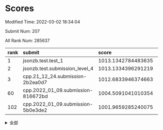 # Scores

Modified Time: 2022-03-02 18:34:04

Submit Num: 207

All Rank Num: 285637

| rank |               submit               |       score        |       sigma        | pk_num |
| :--- | :--------------------------------- | :----------------- | :----------------- | :----- |
| 1    | jsonzb.test.test_1                 | 1013.1342784483635 | 0.8163096890733618 | 5515   |
| 2    | jsonzb.test.submission_level_4     | 1013.1334396291219 | 0.8382600090957206 | 5516   |
| 3    | cpp.21_12_24.submission-2b2ea0d7   | 1012.6833946374663 | 0.7702557999564476 | 5520   |
| 60   | cpp.2022_01_09.submission-816672bd | 1004.5091041010354 | 0.7217251908737401 | 5524   |
| 102  | cpp.2022_01_09.submission-5b0e3de2 | 1001.9659285240075 | 0.7027243292699794 | 5522   |


<details>
<summary>全部</summary>

| rank |                 submit                 |       score        |       sigma        | pk_num |
| :--- | :------------------------------------- | :----------------- | :----------------- | :----- |
| 1    | jsonzb.test.test_1                     | 1013.1342784483635 | 0.8163096890733618 | 5515   |
| 2    | jsonzb.test.submission_level_4         | 1013.1334396291219 | 0.8382600090957206 | 5516   |
| 3    | cpp.21_12_24.submission-2b2ea0d7       | 1012.6833946374663 | 0.7702557999564476 | 5520   |
| 4    | gobigger.level_3.submission_level_3_19 | 1011.3924501110354 | 0.77132946409058   | 5520   |
| 5    | gobigger.level_3.submission_level_3_20 | 1011.280720600042  | 0.7795940804051333 | 5518   |
| 6    | gobigger.level_3.submission_level_3_1  | 1011.278915767553  | 0.7698145313308574 | 5520   |
| 7    | gobigger.level_3.submission_level_3_10 | 1011.2288731962282 | 0.7769433213251337 | 5521   |
| 8    | gobigger.level_3.submission_level_3_12 | 1011.1772560699178 | 0.7934625171494573 | 5518   |
| 9    | gobigger.level_3.submission_level_3_7  | 1011.1408508481599 | 0.7834179694452009 | 5520   |
| 10   | gobigger.level_3.submission_level_3_8  | 1011.0431330003305 | 0.8003842686282976 | 5524   |
| 11   | gobigger.level_3.submission_level_3_42 | 1010.9656793042006 | 0.7540691119802704 | 5522   |
| 12   | gobigger.level_3.submission_level_3_32 | 1010.952204709567  | 0.7641529614618867 | 5516   |
| 13   | gobigger.level_3.submission_level_3_28 | 1010.8857420989269 | 0.7666107452329111 | 5516   |
| 14   | gobigger.level_3.submission_level_3_15 | 1010.8471630167209 | 0.7633190402349227 | 5514   |
| 15   | gobigger.level_3.submission_level_3_44 | 1010.8221928810871 | 0.750205197039339  | 5518   |
| 16   | gobigger.level_3.submission_level_3_38 | 1010.7098635053841 | 0.7673797648806412 | 5517   |
| 17   | gobigger.level_3.submission_level_3_34 | 1010.6685971946657 | 0.7719564074759799 | 5523   |
| 18   | gobigger.level_3.submission_level_3_25 | 1010.6314518233262 | 0.7838421857349829 | 5520   |
| 19   | gobigger.level_3.submission_level_3_9  | 1010.6309773776521 | 0.7681633420927734 | 5519   |
| 20   | gobigger.level_3.submission_level_3_14 | 1010.5182455305827 | 0.7431950928138601 | 5519   |
| 21   | gobigger.level_3.submission_level_3_5  | 1010.4785722388424 | 0.7892410827814816 | 5522   |
| 22   | gobigger.level_3.submission_level_3_35 | 1010.4755749113177 | 0.7816107842338551 | 5528   |
| 23   | gobigger.level_3.submission_level_3_40 | 1010.4688892575449 | 0.7780450976853837 | 5522   |
| 24   | gobigger.level_3.submission_level_3_48 | 1010.4219586509107 | 0.7672389448233996 | 5517   |
| 25   | gobigger.level_3.submission_level_3_45 | 1010.4125548259742 | 0.7662353778369387 | 5516   |
| 26   | gobigger.level_3.submission_level_3_33 | 1010.3501164390818 | 0.7455936126118942 | 5520   |
| 27   | gobigger.level_3.submission_level_3_30 | 1010.327791185811  | 0.7694203892670254 | 5516   |
| 28   | gobigger.level_3.submission_level_3_11 | 1010.2090130264033 | 0.767722332273422  | 5518   |
| 29   | gobigger.level_3.submission_level_3_27 | 1010.1644287299409 | 0.7616836797645421 | 5519   |
| 30   | gobigger.level_3.submission_level_3_24 | 1010.1613290795373 | 0.7506178716704449 | 5520   |
| 31   | gobigger.level_3.submission_level_3_13 | 1010.1373811033758 | 0.7700179958373762 | 5525   |
| 32   | gobigger.level_3.submission_level_3_31 | 1010.1209274205715 | 0.7604639920795282 | 5517   |
| 33   | gobigger.level_3.submission_level_3_16 | 1010.0733552590358 | 0.7480724707039411 | 5518   |
| 34   | gobigger.level_3.submission_level_3_49 | 1009.9742986031542 | 0.7609490631976763 | 5524   |
| 35   | gobigger.level_3.submission_level_3_26 | 1009.78867607807   | 0.7462671371315532 | 5524   |
| 36   | gobigger.level_3.submission_level_3_2  | 1009.6669164203566 | 0.7382454455976327 | 5521   |
| 37   | gobigger.level_3.submission_level_3_6  | 1009.6044610336038 | 0.7486661273066022 | 5514   |
| 38   | gobigger.level_3.submission_level_3_29 | 1009.5753179117849 | 0.7498980667120719 | 5511   |
| 39   | gobigger.level_3.submission_level_3_47 | 1009.5669414242312 | 0.7377671873779119 | 5518   |
| 40   | gobigger.level_3.submission_level_3_37 | 1009.5443414004111 | 0.7357728048373906 | 5515   |
| 41   | gobigger.level_3.submission_level_3_39 | 1009.4106591846387 | 0.7527321153489694 | 5520   |
| 42   | gobigger.level_3.submission_level_3_17 | 1009.3576793484663 | 0.7457033598369478 | 5522   |
| 43   | gobigger.level_3.submission_level_3_22 | 1009.3328119807128 | 0.7597517898574997 | 5519   |
| 44   | gobigger.level_3.submission_level_3_41 | 1009.3205486612952 | 0.753439680929315  | 5516   |
| 45   | gobigger.level_3.submission_level_3_0  | 1009.2316882120667 | 0.7411074270987099 | 5513   |
| 46   | gobigger.level_3.submission_level_3_36 | 1009.1873795681058 | 0.7562117771186926 | 5517   |
| 47   | gobigger.level_3.submission_level_3_4  | 1009.0998326582347 | 0.7633628184905277 | 5519   |
| 48   | gobigger.level_3.submission_level_3_43 | 1008.8782707881577 | 0.7351451560841546 | 5524   |
| 49   | gobigger.level_3.submission_level_3_3  | 1008.8670465145882 | 0.7439372300471591 | 5520   |
| 50   | gobigger.level_3.submission_level_3_23 | 1008.7880811446572 | 0.7666805836685889 | 5518   |
| 51   | gobigger.level_3.submission_level_3_21 | 1008.6507621679799 | 0.7462650278243549 | 5523   |
| 52   | gobigger.level_3.submission_level_3_46 | 1008.201708002563  | 0.7424250561432209 | 5523   |
| 53   | gobigger.level_3.submission_level_3_18 | 1008.1503319111089 | 0.7605983545724786 | 5516   |
| 54   | gobigger.level_1.submission_level_1_33 | 1005.0789861339466 | 0.7099337447903562 | 5524   |
| 55   | gobigger.level_1.submission_level_1_39 | 1005.0264107760687 | 0.7196721812340557 | 5521   |
| 56   | gobigger.level_1.submission_level_1_4  | 1004.8969206004416 | 0.7167255581830214 | 5521   |
| 57   | gobigger.level_1.submission_level_1_31 | 1004.8251888465512 | 0.7273291517607191 | 5518   |
| 58   | gobigger.level_1.submission_level_1_43 | 1004.6187942485443 | 0.7277767643927249 | 5520   |
| 59   | gobigger.level_1.submission_level_1_47 | 1004.599402327769  | 0.7097698741949601 | 5520   |
| 60   | cpp.2022_01_09.submission-816672bd     | 1004.5091041010354 | 0.7217251908737401 | 5524   |
| 61   | gobigger.level_1.submission_level_1_38 | 1004.4887602342095 | 0.7218360935611957 | 5517   |
| 62   | gobigger.level_1.submission_level_1_16 | 1004.4723531983988 | 0.7162425127155936 | 5517   |
| 63   | gobigger.level_1.submission_level_1_49 | 1004.4700713038202 | 0.7191855663986214 | 5520   |
| 64   | gobigger.level_1.submission_level_1_22 | 1004.286045175965  | 0.7152406657309072 | 5512   |
| 65   | gobigger.level_1.submission_level_1_24 | 1004.1454666934078 | 0.7205517393025355 | 5518   |
| 66   | gobigger.level_1.submission_level_1_26 | 1003.9620412036429 | 0.7263470897541686 | 5514   |
| 67   | gobigger.level_1.submission_level_1_12 | 1003.9162701998423 | 0.7191362266077166 | 5521   |
| 68   | gobigger.level_1.submission_level_1_28 | 1003.8816046665513 | 0.7158494257862775 | 5520   |
| 69   | gobigger.level_1.submission_level_1_14 | 1003.7998615155683 | 0.7224461671544246 | 5522   |
| 70   | gobigger.level_1.submission_level_1_27 | 1003.7668998757197 | 0.7250694611657692 | 5519   |
| 71   | gobigger.level_1.submission_level_1_20 | 1003.6137926513788 | 0.7251916120669208 | 5525   |
| 72   | gobigger.level_1.submission_level_1_7  | 1003.5431985427957 | 0.7091638149492964 | 5520   |
| 73   | gobigger.level_1.submission_level_1_48 | 1003.4893557483313 | 0.710524824772302  | 5520   |
| 74   | gobigger.level_1.submission_level_1_11 | 1003.4845886160072 | 0.7235050502603293 | 5518   |
| 75   | gobigger.level_1.submission_level_1_37 | 1003.4734093570022 | 0.7166623418229937 | 5520   |
| 76   | gobigger.level_1.submission_level_1_19 | 1003.4401455328417 | 0.7273443527448876 | 5518   |
| 77   | gobigger.level_1.submission_level_1_32 | 1003.4396863395147 | 0.7104581510707091 | 5518   |
| 78   | gobigger.level_1.submission_level_1_15 | 1003.3914676076578 | 0.7135921537126492 | 5517   |
| 79   | gobigger.level_1.submission_level_1_46 | 1003.3904725804354 | 0.7114452818277953 | 5521   |
| 80   | gobigger.level_1.submission_level_1_44 | 1003.3828801120296 | 0.7269953275374885 | 5520   |
| 81   | gobigger.level_1.submission_level_1_2  | 1003.3285545009348 | 0.7235943881606794 | 5520   |
| 82   | gobigger.level_1.submission_level_1_9  | 1003.1766636689869 | 0.7207934943935228 | 5514   |
| 83   | gobigger.level_1.submission_level_1_0  | 1003.1752303985824 | 0.7076458407148667 | 5524   |
| 84   | gobigger.level_1.submission_level_1_29 | 1003.1061202575013 | 0.733327555259492  | 5519   |
| 85   | gobigger.level_1.submission_level_1_10 | 1003.0774366308352 | 0.7218025114853587 | 5522   |
| 86   | gobigger.level_1.submission_level_1_5  | 1003.0748603069796 | 0.7153350711759552 | 5518   |
| 87   | gobigger.level_1.submission_level_1_25 | 1003.0397529039499 | 0.7149244478283333 | 5530   |
| 88   | gobigger.level_1.submission_level_1_8  | 1002.969551894597  | 0.7093962324291893 | 5514   |
| 89   | gobigger.level_1.submission_level_1_45 | 1002.9369327732132 | 0.7200693855176913 | 5520   |
| 90   | gobigger.level_1.submission_level_1_1  | 1002.9189424626737 | 0.7226530693198557 | 5520   |
| 91   | gobigger.level_1.submission_level_1_18 | 1002.9054188978498 | 0.7152706415387337 | 5519   |
| 92   | gobigger.level_1.submission_level_1_42 | 1002.8135401946402 | 0.7184091271171319 | 5522   |
| 93   | gobigger.level_1.submission_level_1_6  | 1002.7172421483157 | 0.7053927083550287 | 5522   |
| 94   | gobigger.level_1.submission_level_1_30 | 1002.6749776636694 | 0.7045921600168737 | 5520   |
| 95   | gobigger.level_1.submission_level_1_23 | 1002.6550819809694 | 0.7290679981828151 | 5524   |
| 96   | gobigger.level_1.submission_level_1_35 | 1002.6224452638774 | 0.7163867411163503 | 5518   |
| 97   | gobigger.level_1.submission_level_1_34 | 1002.5476014646712 | 0.7102578583347235 | 5514   |
| 98   | gobigger.level_1.submission_level_1_17 | 1002.5421756312695 | 0.7199854591571636 | 5516   |
| 99   | gobigger.level_1.submission_level_1_3  | 1002.4734820683511 | 0.7169739190528069 | 5518   |
| 100  | gobigger.level_1.submission_level_1_40 | 1002.3554588618697 | 0.7149328165393594 | 5523   |
| 101  | gobigger.level_1.submission_level_1_13 | 1002.2913602733619 | 0.7098532701728814 | 5520   |
| 102  | cpp.2022_01_09.submission-5b0e3de2     | 1001.9659285240075 | 0.7027243292699794 | 5522   |
| 103  | gobigger.level_1.submission_level_1_36 | 1001.9306414341519 | 0.7030627370010449 | 5517   |
| 104  | gobigger.level_1.submission_level_1_41 | 1001.7147400768605 | 0.7193207310100469 | 5522   |
| 105  | gobigger.level_1.submission_level_1_21 | 1001.4612228043827 | 0.710937797068395  | 5519   |
| 106  | gobigger.random.submission_random_13   | 997.3585444926922  | 0.7029668197849415 | 5518   |
| 107  | gobigger.random.submission_random_19   | 997.2224927782852  | 0.7002339455723322 | 5517   |
| 108  | gobigger.random.submission_random_39   | 997.2144440106907  | 0.7071141490112293 | 5521   |
| 109  | gobigger.random.submission_random_45   | 997.1239354612849  | 0.7050207028089428 | 5516   |
| 110  | gobigger.random.submission_random_11   | 996.9957273472897  | 0.6973152191533794 | 5521   |
| 111  | gobigger.random.submission_random_40   | 996.8962596467587  | 0.6991563951219122 | 5525   |
| 112  | gobigger.random.submission_random_44   | 996.7542407986112  | 0.711356891350629  | 5514   |
| 113  | gobigger.random.submission_random_14   | 996.5757012947034  | 0.7146587637083396 | 5524   |
| 114  | gobigger.random.submission_random_0    | 996.5398572504565  | 0.7159802107562421 | 5522   |
| 115  | gobigger.random.submission_random_28   | 996.5129253357296  | 0.708122395886853  | 5513   |
| 116  | gobigger.random.submission_random_9    | 996.4044541426657  | 0.7225179436012106 | 5519   |
| 117  | gobigger.random.submission_random_18   | 996.3513886893763  | 0.7121323392752775 | 5523   |
| 118  | gobigger.random.submission_random_24   | 996.3153777985273  | 0.7116882705047788 | 5520   |
| 119  | gobigger.random.submission_random_12   | 996.2981837774146  | 0.7130449795008305 | 5519   |
| 120  | gobigger.random.submission_random_34   | 996.2139666328409  | 0.6989938991819902 | 5524   |
| 121  | gobigger.random.submission_random_38   | 996.1679873763726  | 0.7167505758957747 | 5517   |
| 122  | gobigger.random.submission_random_29   | 996.1593398285083  | 0.714395200801974  | 5519   |
| 123  | gobigger.random.submission_random_43   | 996.1430140455806  | 0.6911625000337241 | 5523   |
| 124  | gobigger.random.submission_random_22   | 996.0948308809675  | 0.711413652906278  | 5521   |
| 125  | gobigger.random.submission_random_10   | 996.0573263727889  | 0.7110655167576585 | 5515   |
| 126  | gobigger.random.submission_random_5    | 995.9808164000463  | 0.7126675405001015 | 5517   |
| 127  | gobigger.random.submission_random_37   | 995.9484422879038  | 0.7063805059719545 | 5520   |
| 128  | gobigger.random.submission_random_31   | 995.9422026991434  | 0.7139230407833328 | 5524   |
| 129  | gobigger.random.submission_random_33   | 995.9350077369584  | 0.7080439833356889 | 5516   |
| 130  | gobigger.random.submission_random_7    | 995.872222554266   | 0.7104913895506079 | 5519   |
| 131  | gobigger.random.submission_random_49   | 995.8659582610289  | 0.7257103712554731 | 5520   |
| 132  | gobigger.random.submission_random_25   | 995.863240984262   | 0.7032976512187031 | 5518   |
| 133  | gobigger.random.submission_random_17   | 995.8178340351699  | 0.7183413908957004 | 5518   |
| 134  | gobigger.random.submission_random_30   | 995.8167975124404  | 0.7043360305272675 | 5521   |
| 135  | gobigger.random.submission_random_23   | 995.775746198244   | 0.7156455879868981 | 5518   |
| 136  | gobigger.random.submission_random_46   | 995.7702137569437  | 0.7168218701600627 | 5521   |
| 137  | gobigger.random.submission_random_15   | 995.6651294010921  | 0.7127891173675162 | 5515   |
| 138  | gobigger.random.submission_random_26   | 995.6642502429273  | 0.7125569300044075 | 5522   |
| 139  | gobigger.random.submission_random_16   | 995.6240136472325  | 0.7032831770085902 | 5520   |
| 140  | gobigger.random.submission_random_20   | 995.6029838709796  | 0.7101974813526959 | 5521   |
| 141  | gobigger.random.submission_random_32   | 995.5863618857014  | 0.7017897610649707 | 5523   |
| 142  | gobigger.random.submission_random_2    | 995.5862123535087  | 0.702275623363351  | 5524   |
| 143  | gobigger.random.submission_random_6    | 995.5210248344783  | 0.7128310080723314 | 5524   |
| 144  | gobigger.random.submission_random_36   | 995.4424030097678  | 0.7094032827939307 | 5519   |
| 145  | gobigger.random.submission_random_48   | 995.4187430871762  | 0.710837333208063  | 5521   |
| 146  | gobigger.random.submission_random_21   | 995.3598501114029  | 0.7083725314901771 | 5516   |
| 147  | gobigger.random.submission_random_27   | 995.3367013191831  | 0.7095661443987314 | 5521   |
| 148  | gobigger.random.submission_random_1    | 995.3231274275786  | 0.7169731520636473 | 5519   |
| 149  | gobigger.random.submission_random_42   | 995.2961376955998  | 0.705265024845833  | 5520   |
| 150  | gobigger.random.submission_random_47   | 995.2082457967374  | 0.7023620693377568 | 5519   |
| 151  | gobigger.random.submission_random_3    | 995.1217292471545  | 0.7118264453085045 | 5521   |
| 152  | gobigger.random.submission_random_8    | 995.0696536756011  | 0.7226507638005699 | 5518   |
| 153  | gobigger.random.submission_random_4    | 995.0398240967012  | 0.7249880916740071 | 5521   |
| 154  | gobigger.level_2.submission_level_2_24 | 994.8281659748721  | 0.7226757422654495 | 5520   |
| 155  | gobigger.random.submission_random_41   | 994.59015866488    | 0.7233344720699031 | 5523   |
| 156  | gobigger.random.submission_random_35   | 994.3502263965144  | 0.7231762192990862 | 5522   |
| 157  | gobigger.level_2.submission_level_2_12 | 993.5328500181531  | 0.7365045229249472 | 5512   |
| 158  | gobigger.level_2.submission_level_2_4  | 993.4978570860935  | 0.7478361214161812 | 5521   |
| 159  | gobigger.level_2.submission_level_2_20 | 993.3812815928441  | 0.7369651573259411 | 5520   |
| 160  | gobigger.level_2.submission_level_2_40 | 993.1508448083756  | 0.7407405421434788 | 5521   |
| 161  | gobigger.level_2.submission_level_2_8  | 993.0463187589712  | 0.7311310370440658 | 5519   |
| 162  | gobigger.level_2.submission_level_2_37 | 992.9848677271926  | 0.7409322620977592 | 5518   |
| 163  | gobigger.level_2.submission_level_2_27 | 992.8216498022863  | 0.745501995823269  | 5522   |
| 164  | gobigger.level_2.submission_level_2_10 | 992.7253460157566  | 0.7391752843454122 | 5518   |
| 165  | gobigger.level_2.submission_level_2_21 | 992.6980787123324  | 0.7473748194781188 | 5518   |
| 166  | gobigger.level_2.submission_level_2_48 | 992.6432060986166  | 0.7217345991410133 | 5521   |
| 167  | gobigger.level_2.submission_level_2_19 | 992.6118683220498  | 0.7485540059577717 | 5518   |
| 168  | gobigger.level_2.submission_level_2_15 | 992.6017725832786  | 0.7272073804272973 | 5517   |
| 169  | gobigger.level_2.submission_level_2_49 | 992.5499222429505  | 0.7388727420176909 | 5519   |
| 170  | gobigger.level_2.submission_level_2_25 | 992.5388652361007  | 0.761101401536291  | 5521   |
| 171  | gobigger.level_2.submission_level_2_2  | 992.423205213027   | 0.7278047950496385 | 5522   |
| 172  | gobigger.level_2.submission_level_2_23 | 992.3123392218284  | 0.75328813532929   | 5520   |
| 173  | gobigger.level_2.submission_level_2_11 | 992.2091964389164  | 0.7361233927839601 | 5516   |
| 174  | gobigger.level_2.submission_level_2_47 | 992.1531703172103  | 0.7232344983429271 | 5518   |
| 175  | gobigger.level_2.submission_level_2_38 | 992.1202659970862  | 0.7481657544868291 | 5521   |
| 176  | gobigger.level_2.submission_level_2_30 | 992.066193945103   | 0.7270056605054025 | 5522   |
| 177  | gobigger.level_2.submission_level_2_41 | 991.9543889702422  | 0.7468904383902819 | 5521   |
| 178  | gobigger.level_2.submission_level_2_7  | 991.9536612844686  | 0.7426284214897588 | 5523   |
| 179  | gobigger.level_2.submission_level_2_42 | 991.9465819222785  | 0.7355983830223699 | 5524   |
| 180  | gobigger.level_2.submission_level_2_6  | 991.8912410997647  | 0.7459231797898117 | 5521   |
| 181  | gobigger.level_2.submission_level_2_0  | 991.8801762663325  | 0.757051938338808  | 5520   |
| 182  | gobigger.level_2.submission_level_2_22 | 991.8724694445897  | 0.7488067238691895 | 5522   |
| 183  | gobigger.level_2.submission_level_2_35 | 991.8251504913738  | 0.7425066839590622 | 5517   |
| 184  | gobigger.level_2.submission_level_2_18 | 991.7639398609085  | 0.7504076168786297 | 5523   |
| 185  | gobigger.level_2.submission_level_2_43 | 991.7344570112112  | 0.7453654204563513 | 5520   |
| 186  | gobigger.level_2.submission_level_2_34 | 991.708612586215   | 0.7829564929479247 | 5523   |
| 187  | gobigger.level_2.submission_level_2_45 | 991.6766307300103  | 0.752746449958866  | 5519   |
| 188  | gobigger.level_2.submission_level_2_32 | 991.6652262485428  | 0.7597183435056019 | 5519   |
| 189  | gobigger.level_2.submission_level_2_44 | 991.6375954992828  | 0.7595766334308099 | 5516   |
| 190  | gobigger.level_2.submission_level_2_28 | 991.6044101308231  | 0.7442842276956944 | 5519   |
| 191  | gobigger.level_2.submission_level_2_17 | 991.5856613310141  | 0.7540038605122986 | 5522   |
| 192  | gobigger.level_2.submission_level_2_29 | 991.4395754783815  | 0.7540385022242213 | 5523   |
| 193  | gobigger.level_2.submission_level_2_46 | 991.3815507935241  | 0.7639986286044442 | 5516   |
| 194  | gobigger.level_2.submission_level_2_14 | 991.3088273292673  | 0.7496579830945465 | 5525   |
| 195  | gobigger.level_2.submission_level_2_9  | 991.3055760540133  | 0.7494665914240524 | 5522   |
| 196  | gobigger.level_2.submission_level_2_31 | 991.1291457677235  | 0.7580821184132817 | 5517   |
| 197  | gobigger.level_2.submission_level_2_36 | 991.0847952313184  | 0.753840322976627  | 5514   |
| 198  | gobigger.level_2.submission_level_2_3  | 991.069104144689   | 0.7485315075876987 | 5524   |
| 199  | gobigger.level_2.submission_level_2_33 | 990.9261309923336  | 0.748319835738002  | 5516   |
| 200  | gobigger.level_2.submission_level_2_13 | 990.8185558863245  | 0.7602650560905405 | 5519   |
| 201  | gobigger.level_2.submission_level_2_16 | 990.5822225089358  | 0.7588658587643047 | 5519   |
| 202  | gobigger.level_2.submission_level_2_39 | 990.5314017005148  | 0.752531127018257  | 5521   |
| 203  | gobigger.level_2.submission_level_2_5  | 990.3975647303785  | 0.7669628069457881 | 5522   |
| 204  | gobigger.level_2.submission_level_2_1  | 990.2823295958289  | 0.7565464367591592 | 5519   |
| 205  | gobigger.level_2.submission_level_2_26 | 989.9953398711017  | 0.778847779187808  | 5519   |
| 206  | gobigger.none.submission_none_0        | 976.9350840138571  | 1.358488242793108  | 5519   |
| 207  | gobigger.none.submission_none_1        | 975.2633069191498  | 1.5354033084524528 | 5518   |

</details>
